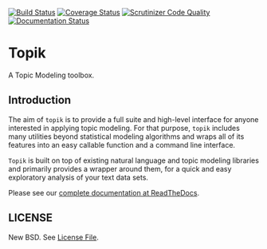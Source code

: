 [![Build Status](https://travis-ci.org/ContinuumIO/topik.svg?branch=master)](https://travis-ci.org/ContinuumIO/topik)
[![Coverage Status](https://coveralls.io/repos/ContinuumIO/topik/badge.svg?branch=master&service=github)](https://coveralls.io/github/ContinuumIO/topik?branch=master)
[![Scrutinizer Code Quality](https://scrutinizer-ci.com/g/ContinuumIO/topik/badges/quality-score.png?b=master)](https://scrutinizer-ci.com/g/ContinuumIO/topik/?branch=master)
[![Documentation Status](https://readthedocs.org/projects/topik/badge/?version=latest)](http://topik.readthedocs.org/en/latest/?badge=latest)

# Topik

A Topic Modeling toolbox.


## Introduction

The aim of `topik` is to provide a full suite and high-level interface for anyone interested in applying topic modeling.
For that purpose, `topik` includes many utilities beyond statistical modeling algorithms and wraps all of its
features into an easy callable function and a command line interface.

`Topik` is built on top of existing natural language and topic modeling libraries and primarily provides a wrapper around them, for a quick and easy exploratory analysis of your text data sets.

Please see our [complete documentation at ReadTheDocs](http://topik.readthedocs.org/en/latest/).

## LICENSE

New BSD. See [License File](https://github.com/ContinuumIO/topik/blob/master/LICENSE.txt).

